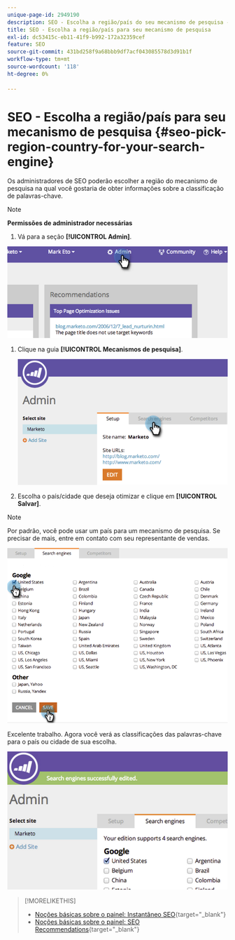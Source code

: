 ```yaml
---
unique-page-id: 2949190
description: SEO - Escolha a região/país do seu mecanismo de pesquisa - Documentação do Marketo - Documentação do produto
title: SEO - Escolha a região/país para seu mecanismo de pesquisa
exl-id: dc53415c-eb11-41f9-b992-172a32359cef
feature: SEO
source-git-commit: 431bd258f9a68bbb9df7acf043085578d3d91b1f
workflow-type: tm+mt
source-wordcount: '118'
ht-degree: 0%

---
```


# SEO - Escolha a região/país para seu mecanismo de pesquisa {#seo-pick-region-country-for-your-search-engine}

Os administradores de SEO poderão escolher a região do mecanismo de pesquisa na qual você gostaria de obter informações sobre a classificação de palavras-chave.

>[!NOTE]
>
>**Permissões de administrador necessárias**

1. Vá para a seção **[!UICONTROL Admin]**.

![](assets/image2014-9-17-21-3a6-3a43.png)

1. Clique na guia **[!UICONTROL Mecanismos de pesquisa]**.

   ![](assets/image2014-9-17-21-3a7-3a25.png)

1. Escolha o país/cidade que deseja otimizar e clique em **[!UICONTROL Salvar]**.

>[!NOTE]
>
>Por padrão, você pode usar um país para um mecanismo de pesquisa. Se precisar de mais, entre em contato com seu representante de vendas.

![](assets/image2014-9-17-21-3a8-3a8.png)

Excelente trabalho. Agora você verá as classificações das palavras-chave para o país ou cidade de sua escolha.

![](assets/image2014-9-17-21-3a8-3a15.png)

>[!MORELIKETHIS]
>
>* [Noções básicas sobre o painel: Instantâneo SEO](/help/marketo/product-docs/additional-apps/seo/understanding-seo/understanding-the-seo-dashboard-seo-snapshot.md){target="_blank"}
>* [Noções básicas sobre o painel: SEO Recommendations](/help/marketo/product-docs/additional-apps/seo/understanding-seo/understanding-the-seo-dashboard-seo-recommendations.md){target="_blank"}
